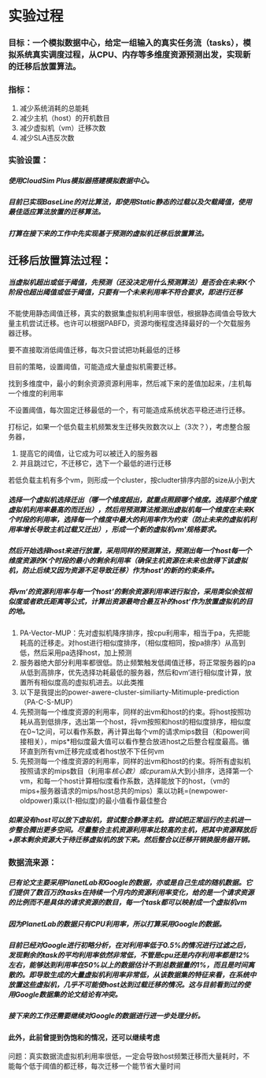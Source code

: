 # 实验过程

### 目标：一个模拟数据中心，给定一组输入的真实任务流（tasks），模拟系统真实调度过程，从CPU、内存等多维度资源预测出发，实现新的迁移后放置算法。

### 指标：

1. 减少系统消耗的总能耗
2. 减少主机（host）的开机数目
3. 减少虚拟机（vm）迁移次数
4. 减少SLA违反次数

### 实验设置：

##### 		使用CloudSim Plus模拟器搭建模拟数据中心。

##### 		目前已实现BaseLine的对比算法，即使用Static静态的过载以及欠载阈值，使用最佳适应算法放置的迁移算法。

##### 		打算在接下来的工作中先实现基于预测的虚拟机迁移后放置算法。

## 迁移后放置算法过程：

##### 		当虚拟机超出或低于阈值，先预测（还没决定用什么预测算法）是否会在未来K个阶段也超出阈值或低于阈值，只要有一个未来利用率不符合要求，即进行迁移



不能使用静态阈值迁移，真实的数据集虚拟机利用率很低，根据静态阈值会导致大量主机尝试迁移。也许可以根据PABFD，资源均衡程度选择最好的一个欠载服务器迁移。

要不直接取消低阈值迁移，每次只尝试把功耗最低的迁移

目前的策略，设置阈值，可能造成大量虚拟机需要迁移。

找到多维度中，最小的剩余资源资源利用率，然后减下来的差值加起来，/主机每一个维度的利用率

不设置阈值，每次固定迁移最低的一个，有可能造成系统状态平稳还进行迁移。

打标记，如果一个低负载主机频繁发生迁移失败数次以上（3次？），考虑整合服务器，

1. 提高它的阈值，让它成为可以被迁入的服务器
2. 并且跳过它，不迁移它，选下一个最低的进行迁移

若低负载主机有多个vm，则形成一个cluster，按cludter排序内部的size从小到大

##### 		选择一个虚拟机选择迁出（哪一个维度超出，就重点照顾哪个维度。选择那个维度虚拟机利用率最高的而迁出），然后用预测算法推测出虚拟机每一个维度在未来K个时段的利用率，选择每一个维度中最大的利用率作为约束（防止未来的虚拟机利用率增长导致主机过载又迁出），形成一个新的虚拟机vm'规格要求。

##### 		然后开始选择host来进行放置，采用同样的预测算法，预测出每一个host每一个维度资源的K个时段的最小的剩余利用率（确保主机资源在未来也放得下该虚拟机，防止后续又因为资源不足导致迁移）作为host'的新的约束条件。

##### 		将vm‘的资源利用率与每一个host’的剩余资源利用率进行拟合，采用类似余弦相似度或者欧氏距离等公式，计算出资源最吻合最互补的host‘作为放置虚拟机的目的地。

1. PA-Vector-MUP：先对虚拟机降序排序，按cpu利用率，相当于pa，先把能耗高的迁移走。对host进行相似度排序，（相似度相同，按pa排序）从高到低，然后采用pa选择host，加上预测
2. 服务器绝大部分利用率都很低。防止频繁触发低阈值迁移，将正常服务器的pa从低到高排序，优先选择功耗最低的服务器，然后和vm‘进行相似度计算，放置所有相似度高的虚拟机进去。以此类推
3. 以下是我提出的power-awere-cluster-similiarty-Mitimuple-prediction（PA-C-S-MUP）
4. 先预测每一个维度资源的利用率，同样的出vm和host的约束。将host按照功耗从高到低排序，选出第一个host，将vm按照和host的相似度排序，相似度在0~1之间，可以看作系数，再计算出每个vm的请求mips数目（和power间接相关），mips*相似度最大值可以看作整合放进host之后整合程度最高。循环直到所有vm迁移完成或者host放不下任何vm
5. 先预测每一个维度资源的利用率，同样的出vm和host的约束。将所有虚拟机按照请求的mips数目（利用率*核心数）或cpu*ram从大到小排序，选择第一个vm，和每一个host计算相似度看作系数，选择能放下的host，（vm的mips+服务器请求的mips/host总共的mips）乘以功耗=(newpower-oldpower)乘以(1-相似度)的最小值看作最佳整合

##### 如果没有host可以放下虚拟机，尝试整合静滞主机。尝试把正常运行的主机进一步整合腾出更多空间。尽量整合主机资源利用率比较高的主机，把其中资源释放后+原本剩余资源大于待迁移虚拟机的放下来。然后整合以迁移开销换服务器开销。

### 数据流来源：

##### 		已有论文主要采用PlanetLab和Google的数据，亦或是自己生成的随机数据。它们提供了数百万的tasks在持续一个月内的资源利用率变化，给的是一个请求资源的比例而不是具体的请求资源的数目，每一个task都可以映射成一个虚拟机vm

##### 		因为PlanetLab的数据只有CPU利用率，所以打算采用Google的数据。

##### 		目前已经对Google进行初略分析，在对利用率低于0.5%的情况进行过滤之后，发现剩余的task的平均利用率依然非常低，不管是cpu还是内存利用率都是12%左右，能够达到利用率在50%以上的数据估计不到总数据量的1%，而且是时间离散的。即导致生成的大量虚拟机利用率非常低，从该数据集的特征来看，在系统中放置这些虚拟机，几乎不可能使host达到过载迁移的情况。这与目前看到过的使用Google数据集的论文结论有冲突。

##### 		接下来的工作还需要继续对Google的数据进行进一步处理分析。



#### 此外，此前曾提到伪饱和的情况，还可以继续考虑

问题：真实数据流虚拟机利用率很低，一定会导致host频繁迁移而大量耗时，不能每个低于阈值的都迁移，每次迁移一个能节省大量时间
